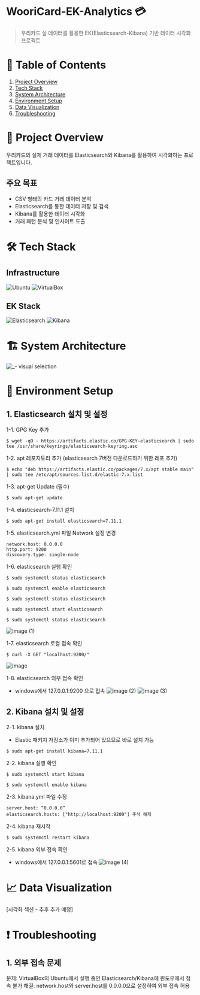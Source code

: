 # WooriCard-EK-Analytics 💳
> 우리카드 실 데이터를 활용한 EK(Elasticsearch-Kibana) 기반 데이터 시각화 프로젝트

# 📑 Table of Contents
1. [Project Overview](#-project-overview)
2. [Tech Stack](#-tech-stack)
3. [System Architecture](#-system-architecture)
4. [Environment Setup](#-environment-setup)
5. [Data Visualization](#-data-visualization)
6. [Troubleshooting](#-troubleshooting)

# 🎯 Project Overview
우리카드의 실제 거래 데이터를 Elasticsearch와 Kibana를 활용하여 시각화하는 프로젝트입니다.

## 주요 목표
- CSV 형태의 카드 거래 데이터 분석
- Elasticsearch를 통한 데이터 저장 및 검색
- Kibana를 활용한 데이터 시각화
- 거래 패턴 분석 및 인사이트 도출

# 🛠 Tech Stack
## Infrastructure
![Ubuntu](https://img.shields.io/badge/Ubuntu%2024.04%20LTS-E95420?style=for-the-badge&logo=ubuntu&logoColor=white)
![VirtualBox](https://img.shields.io/badge/VirtualBox-183A61?style=for-the-badge&logo=virtualbox&logoColor=white)

## EK Stack
![Elasticsearch](https://img.shields.io/badge/Elasticsearch%207.11.1-005571?style=for-the-badge&logo=elasticsearch&logoColor=white)
![Kibana](https://img.shields.io/badge/Kibana%207.11.1-005571?style=for-the-badge&logo=kibana&logoColor=white)

# 🏗 System Architecture
![_- visual selection](https://github.com/user-attachments/assets/76f59835-be1a-43a1-ba32-dc24b78ef82a)

# 🔧 Environment Setup
## 1. Elasticsearch 설치 및 설정
1-1. GPG Key 추가
```
$ wget -qO - https://artifacts.elastic.co/GPG-KEY-elasticsearch | sudo tee /usr/share/keyrings/elasticsearch-keyring.asc
```

1-2. apt 레포지토리 추가 (elasticsearch 7버전 다운로드하기 위한 레포 추가)
```
$ echo "deb https://artifacts.elastic.co/packages/7.x/apt stable main" | sudo tee /etc/apt/sources.list.d/elastic-7.x.list
```

1-3. apt-get Update (필수)
```
$ sudo apt-get update
```

1-4. elasticsearch-7.11.1 설치
```
$ sudo apt-get install elasticsearch=7.11.1
```

1-5. elasticsearch.yml 파일 Network 설정 변경
``` 
network.host: 0.0.0.0
http.port: 9200
discovery.type: single-node
```

1-6. elasticsearch 실행 확인
```
$ sudo systemctl status elasticsearch

$ sudo systemctl enable elasticsearch

$ sudo systemctl status elasticsearch

$ sudo systemctl start elasticsearch

$ sudo systemctl status elasticsearch
```
![image (1)](https://github.com/user-attachments/assets/58fcb9ab-0299-45c7-b145-90961d4da37b)

1-7. elasticsearch 로컬 접속 확인
```
$ curl -X GET "localhost:9200/"
```
![image](https://github.com/user-attachments/assets/16c45722-ef3c-4404-adb1-2ed805e1d92a)


1-8. elasticsearch 외부 접속 확인
- windows에서 127.0.0.1:9200 으로 접속
![image (2)](https://github.com/user-attachments/assets/3875c185-6f99-4cf5-834c-bd872b025217)
![image (3)](https://github.com/user-attachments/assets/bc0e5fe3-a4e4-4b5d-a95c-90323824b9ef)

## 2. Kibana 설치 및 설정

2-1. kibana 설치
- Elastic 패키지 저장소가 이미 추가되어 있으므로 바로 설치 가능
```
$ sudo apt-get install kibana=7.11.1
```

2-2. kibana 실행 확인
```
$ sudo systemctl start kibana

$ sudo systemctl enable kibana
```

2-3. kibana.yml 파일 수정
```
server.host: “0.0.0.0”
elasticsearch.hosts: ["http://localhost:9200"] 주석 해제
```

2-4. kibana 재시작
```
$ sudo systemctl restart kibana
```

2-5. kibana 외부 접속 확인
- windows에서 127.0.0.1:5601로 접속
![image (4)](https://github.com/user-attachments/assets/7b7d14a6-df99-4007-a734-b4e398c4fa6f)

# 📈 Data Visualization
[시각화 섹션 - 추후 추가 예정]

# ❗ Troubleshooting
## 1. 외부 접속 문제
문제: VirtualBox의 Ubuntu에서 실행 중인 Elasticsearch/Kibana에 윈도우에서 접속 불가
해결: network.host와 server.host를 0.0.0.0으로 설정하여 외부 접속 허용
